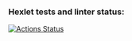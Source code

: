 ### Hexlet tests and linter status:
[![Actions Status](https://github.com/iuserkv/frontend-project-lvl3/workflows/hexlet-check/badge.svg)](https://github.com/iuserkv/frontend-project-lvl3/actions)